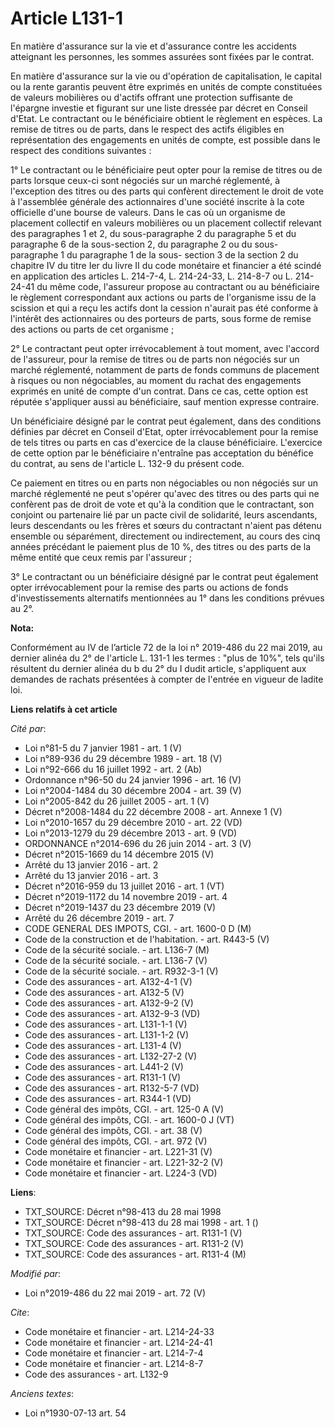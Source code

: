 # Article L131-1

En matière d'assurance sur la vie et d'assurance contre les accidents atteignant les personnes, les sommes assurées sont
fixées par le contrat.

En matière d'assurance sur la vie ou d'opération de capitalisation, le capital ou la rente garantis peuvent être exprimés en
unités de compte constituées de valeurs mobilières ou d'actifs offrant une protection suffisante de l'épargne investie et
figurant sur une liste dressée par décret en Conseil d'Etat. Le contractant ou le bénéficiaire obtient le règlement en
espèces. La remise de titres ou de parts, dans le respect des actifs éligibles en représentation des engagements en unités de
compte, est possible dans le respect des conditions suivantes :

1° Le contractant ou le bénéficiaire peut opter pour la remise de titres ou de parts lorsque ceux-ci sont négociés sur un
marché réglementé, à l'exception des titres ou des parts qui confèrent directement le droit de vote à l'assemblée générale
des actionnaires d'une société inscrite à la cote officielle d'une bourse de valeurs. Dans le cas où un organisme de
placement collectif en valeurs mobilières ou un placement collectif relevant des paragraphes 1 et 2, du sous-paragraphe 2 du
paragraphe 5 et du paragraphe 6 de la sous-section 2, du paragraphe 2 ou du sous-paragraphe 1 du paragraphe 1 de la sous-
section 3 de la section 2 du chapitre IV du titre Ier du livre II du code monétaire et financier a été scindé en application
des articles L. 214-7-4, L. 214-24-33, 
L. 214-8-7 ou L. 214-24-41 du même code, l'assureur propose au contractant ou au bénéficiaire le règlement correspondant aux
actions ou parts de l'organisme issu de la scission et qui a reçu les actifs dont la cession n'aurait pas été conforme à
l'intérêt des actionnaires ou des porteurs de parts, sous forme de remise des actions ou parts de cet organisme ;

2° Le contractant peut opter irrévocablement à tout moment, avec l'accord de l'assureur, pour la remise de titres ou de parts
non négociés sur un marché réglementé, notamment de parts de fonds communs de placement à risques ou non négociables, au
moment du rachat des engagements exprimés en unité de compte d'un contrat. Dans ce cas, cette option est réputée s'appliquer
aussi au bénéficiaire, sauf mention expresse contraire.

Un bénéficiaire désigné par le contrat peut également, dans des conditions définies par décret en Conseil d'Etat, opter
irrévocablement pour la remise de tels titres ou parts en cas d'exercice de la clause bénéficiaire. L'exercice de cette
option par le bénéficiaire n'entraîne pas acceptation du bénéfice du contrat, au sens de l'article L. 132-9 du présent code.

Ce paiement en titres ou en parts non négociables ou non négociés sur un marché réglementé ne peut s'opérer qu'avec des
titres ou des parts qui ne confèrent pas de droit de vote et qu'à la condition que le contractant, son conjoint ou partenaire
lié par un pacte civil de solidarité, leurs ascendants, leurs descendants ou les frères et sœurs du contractant n'aient pas
détenu ensemble ou séparément, directement ou indirectement, au cours des cinq années précédant le paiement plus de 10 %, des
titres ou des parts de la même entité que ceux remis par l'assureur ;

3° Le contractant ou un bénéficiaire désigné par le contrat peut également opter irrévocablement pour la remise des parts ou
actions de fonds d'investissements alternatifs mentionnées au 1° dans les conditions prévues au 2°.

**Nota:**

Conformément au IV de l’article 72 de la loi n° 2019-486 du 22 mai 2019, au dernier alinéa du 2° de l'article L. 131-1 les
termes : "plus de 10%", tels qu'ils résultent du dernier alinéa du b du 2° du I dudit article, s'appliquent aux demandes de
rachats présentées à compter de l'entrée en vigueur de ladite loi.

**Liens relatifs à cet article**

_Cité par_:

  - Loi n°81-5 du 7 janvier 1981 - art. 1 (V)
  - Loi n°89-936 du 29 décembre 1989 - art. 18 (V)
  - Loi n°92-666 du 16 juillet 1992 - art. 2 (Ab)
  - Ordonnance n°96-50 du 24 janvier 1996 - art. 16 (V)
  - Loi n°2004-1484 du 30 décembre 2004 - art. 39 (V)
  - Loi n°2005-842 du 26 juillet 2005 - art. 1 (V)
  - Décret n°2008-1484 du 22 décembre 2008 - art. Annexe 1 (V)
  - Loi n°2010-1657 du 29 décembre 2010 - art. 22 (VD)
  - Loi n°2013-1279 du 29 décembre 2013 - art. 9 (VD)
  - ORDONNANCE n°2014-696 du 26 juin 2014 - art. 3 (V)
  - Décret n°2015-1669 du 14 décembre 2015 (V)
  - Arrêté du 13 janvier 2016 - art. 2
  - Arrêté du 13 janvier 2016 - art. 3
  - Décret n°2016-959 du 13 juillet 2016 - art. 1 (VT)
  - Décret n°2019-1172 du 14 novembre 2019 - art. 4
  - Décret n°2019-1437 du 23 décembre 2019 (V)
  - Arrêté du 26 décembre 2019 - art. 7
  - CODE GENERAL DES IMPOTS, CGI. - art. 1600-0 D (M)
  - Code de la construction et de l'habitation. - art. R443-5 (V)
  - Code de la sécurité sociale. - art. L136-7 (M)
  - Code de la sécurité sociale. - art. L136-7 (V)
  - Code de la sécurité sociale. - art. R932-3-1 (V)
  - Code des assurances - art. A132-4-1 (V)
  - Code des assurances - art. A132-5 (V)
  - Code des assurances - art. A132-9-2 (V)
  - Code des assurances - art. A132-9-3 (VD)
  - Code des assurances - art. L131-1-1 (V)
  - Code des assurances - art. L131-1-2 (V)
  - Code des assurances - art. L131-4 (V)
  - Code des assurances - art. L132-27-2 (V)
  - Code des assurances - art. L441-2 (V)
  - Code des assurances - art. R131-1 (V)
  - Code des assurances - art. R132-5-7 (VD)
  - Code des assurances - art. R344-1 (VD)
  - Code général des impôts, CGI. - art. 125-0 A (V)
  - Code général des impôts, CGI. - art. 1600-0 J (VT)
  - Code général des impôts, CGI. - art. 38 (V)
  - Code général des impôts, CGI. - art. 972 (V)
  - Code monétaire et financier - art. L221-31 (V)
  - Code monétaire et financier - art. L221-32-2 (V)
  - Code monétaire et financier - art. L224-3 (VD)

**Liens**:

  - TXT_SOURCE: Décret n°98-413 du 28 mai 1998
  - TXT_SOURCE: Décret n°98-413 du 28 mai 1998 - art. 1 ()
  - TXT_SOURCE: Code des assurances - art. R131-1 (V)
  - TXT_SOURCE: Code des assurances - art. R131-2 (V)
  - TXT_SOURCE: Code des assurances - art. R131-4 (M)

_Modifié par_:

  - Loi n°2019-486 du 22 mai 2019 - art. 72 (V)

_Cite_:

  - Code monétaire et financier - art. L214-24-33
  - Code monétaire et financier - art. L214-24-41
  - Code monétaire et financier - art. L214-7-4
  - Code monétaire et financier - art. L214-8-7
  - Code des assurances - art. L132-9

_Anciens textes_:

  - Loi n°1930-07-13 art. 54
